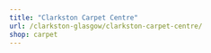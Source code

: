 ```yaml
---
title: "Clarkston Carpet Centre"
url: /clarkston-glasgow/clarkston-carpet-centre/
shop: carpet
---
```


